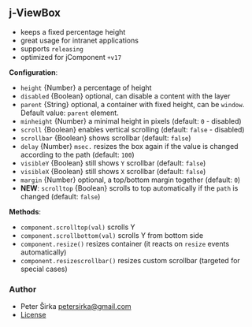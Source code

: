 ## j-ViewBox

- keeps a fixed percentage height
- great usage for intranet applications
- supports `releasing`
- optimized for jComponent `+v17`

__Configuration__:

- `height` {Number} a percentage of height
- `disabled` {Boolean} optional, can disable a content with the layer
- `parent` {String} optional, a container with fixed height, can be `window`. Default value: `parent` element.
- `minheight` {Number} a minimal height in pixels (default: `0` - disabled)
- `scroll` {Boolean} enables vertical scrolling (default: `false` - disabled)
- `scrollbar` {Boolean} shows scrollbar (default: `false`)
- `delay` {Number} `msec.` resizes the box again if the value is changed according to the path (default: `100`)
- `visibleY` {Boolean} still shows `Y` scrollbar (default: `false`)
- `visibleX` {Boolean} still shows `X` scrollbar (default: `false`)
- `margin` {Number} optional, a top/bottom margin together (default: `0`)
- __NEW__: `scrolltop` {Boolean} scrolls to top automatically if the `path` is changed (default: `false`)

__Methods__:

- `component.scrolltop(val)` scrolls Y
- `component.scrollbottom(val)` scrolls Y from bottom side
- `component.resize()` resizes container (it reacts on `resize` events automatically)
- `component.resizescrollbar()` resizes custom scrollbar (targeted for special cases)

### Author

- Peter Širka <petersirka@gmail.com>
- [License](https://www.totaljs.com/license/)